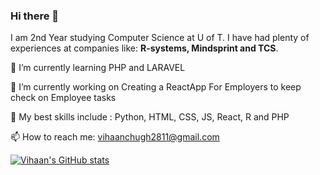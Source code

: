 ### Hi there 👋
I am 2nd Year studying Computer Science at U of T. I have had plenty of experiences at companies like: **R-systems, Mindsprint and TCS**. 


🌱 I’m currently learning PHP and LARAVEL

🔭 I’m currently working on Creating a ReactApp For Employers to keep check on Employee tasks

🎯 My best skills include : Python, HTML, CSS, JS, React, R and PHP

📫 How to reach me: vihaanchugh2811@gmail.com


[![Vihaan's GitHub stats](https://github-readme-stats.vercel.app/api?username=vivic04)](https://github.com/anuraghazra/github-readme-stats)
<!--



**vivic04/vivic04** is a ✨ _special_ ✨ repository because its `README.md` (this file) appears on your GitHub profile.

Here are some ideas to get you started:

- 🔭 I’m currently working on ...
- 🌱 I’m currently learning ...
- 👯 I’m looking to collaborate on ...
- 🤔 I’m looking for help with ...
- 💬 Ask me about ...
- 📫 How to reach me: ...
- 😄 Pronouns: ...
- ⚡ Fun fact: ...
-->
